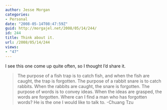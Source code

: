 ```yaml
---
author: Jesse Morgan
categories:
- Personal
date: "2008-05-14T08:47:59Z"
guid: http://morgajel.net/2008/05/14/244/
id: 244
title: Think about it.
url: /2008/05/14/244
views:
- "47"
---
```


I see this one come up quite often, so I thought I’d share it.

> The purpose of a fish trap is to catch fish, and when the fish are caught, the trap is forgotten. The purpose of a rabbit snare is to catch rabbits. When the rabbits are caught, the snare is forgotten. The purpose of words is to convey ideas. When the ideas are grasped, the words are forgotten. Where can I find a man who has forgotten words? He is the one I would like to talk to. -Chuang Tzu